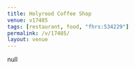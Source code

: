```yaml
---
title: Holyrood Coffee Shop
venue: v17485
tags: [restaurant, food, "fhrs:534229"]
permalink: /v/17485/
layout: venue
---
```

null